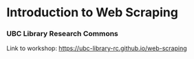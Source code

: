 # Introduction to Web Scraping
### UBC Library Research Commons

Link to workshop: https://ubc-library-rc.github.io/web-scraping
